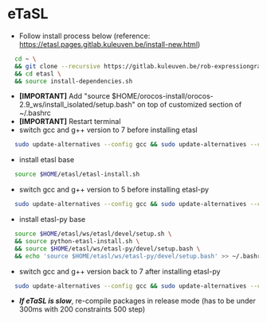 # eTaSL  
* Follow install process below (reference: https://etasl.pages.gitlab.kuleuven.be/install-new.html)  
```bash
  cd ~ \
  && git clone --recursive https://gitlab.kuleuven.be/rob-expressiongraphs/docker/etasl-install.git etasl \
  && cd etasl \
  && source install-dependencies.sh
  ```
* **[IMPORTANT]** Add "source $HOME/orocos-install/orocos-2.9_ws/install_isolated/setup.bash" on top of customized section of ~/.bashrc  
* **[IMPORTANT]** Restart terminal  
* switch gcc and g++ version to 7 before installing etasl
```bash
  sudo update-alternatives --config gcc && sudo update-alternatives --config g++  
  ```
* install etasl base
```bash
  source $HOME/etasl/etasl-install.sh
  ```
* switch gcc and g++ version to 5 before installing etasl-py
```bash
  sudo update-alternatives --config gcc && sudo update-alternatives --config g++  
  ```
* install etasl-py base
```bash
  source $HOME/etasl/ws/etasl/devel/setup.sh \
  && source python-etasl-install.sh \
  && source $HOME/etasl/ws/etasl-py/devel/setup.bash \
  && echo 'source $HOME/etasl/ws/etasl-py/devel/setup.bash' >> ~/.bashrc
  ```
* switch gcc and g++ version back to 7 after installing etasl-py
```bash
  sudo update-alternatives --config gcc && sudo update-alternatives --config g++  
  ```
* ***If eTaSL is slow***, re-compile packages in release mode (has to be under 300ms with 200 constraints 500 step)  
